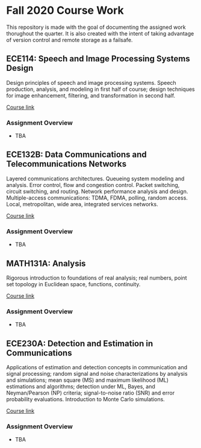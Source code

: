 # Fall 2020 Course Work

This repository is made with the goal of documenting the assigned work thorughout the quarter. It is also created with the intent of taking advantage of version control and remote storage as a failsafe. 

## ECE114: Speech and Image Processing Systems Design

Design principles of speech and image processing systems. Speech production, analysis, and modeling in first half of course; design techniques for image enhancement, filtering, and transformation in second half. 

[Course link](https://ccle.ucla.edu/course/view/20F-ECENGR114-1)

### Assignment Overview
- TBA

## ECE132B: Data Communications and Telecommunications Networks

Layered communications architectures. Queueing system modeling and analysis. Error control, flow and congestion control. Packet switching, circuit switching, and routing. Network performance analysis and design. Multiple-access communications: TDMA, FDMA, polling, random access. Local, metropolitan, wide area, integrated services networks. 

[Course link](https://ccle.ucla.edu/course/view/20F-ECENGR132B-1)

### Assignment Overview 
- TBA

## MATH131A: Analysis

Rigorous introduction to foundations of real analysis; real numbers, point set topology in Euclidean space, functions, continuity.

[Course link](https://ccle.ucla.edu/course/view/20F-MATH131A-2)

### Assignment Overview
- TBA

## ECE230A: Detection and Estimation in Communications

Applications of estimation and detection concepts in communication and signal processing; random signal and noise characterizations by analysis and simulations; mean square (MS) and maximum likelihood (ML) estimations and algorithms; detection under ML, Bayes, and Neyman/Pearson (NP) criteria; signal-to-noise ratio (SNR) and error probability evaluations. Introduction to Monte Carlo simulations.

[Course link](https://ccle.ucla.edu/course/view/20F-ECENGR230A-1)

### Assignment Overview
- TBA
